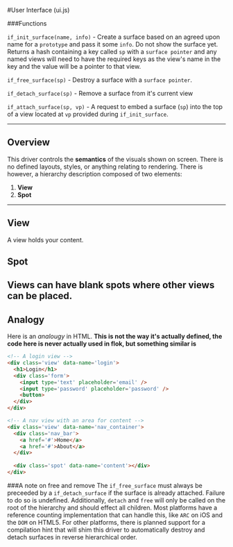 #User Interface (ui.js)

###Functions

`if_init_surface(name, info)` - Create a surface based on an agreed upon name for a `prototype` and pass it some `info`. Do not show the surface yet.  Returns a hash containing  a key called `sp` with a `surface pointer` and any named views will need to have the required keys as the view's name in the key and the value will be a pointer to that view.

`if_free_surface(sp)` - Destroy a surface with a `surface pointer`.

`if_detach_surface(sp)` - Remove a surface from it's current view

`if_attach_surface(sp, vp)` - A request to embed a surface (`sp`) into the top of a view located at `vp` provided during `if_init_surface`.

------

## Overview 

This driver controls the **semantics** of the visuals shown on screen.  There is no defined layouts, styles, or anything relating to rendering. There is however, a hierarchy description composed of two elements:

 1. **View**
 2. **Spot**

---------------------------------------------------------------------------

## View
A view holds your content.

## Spot
Views can have blank **spot**s where other views can be placed.
---------------------------------------------------------------------------

## Analogy
Here is an *analougy* in HTML. **This is not the way it's actually defined, the code here is never actually used in flok, but something similar is**
```html
<!-- A login view -->
<div class='view' data-name='login'>
  <h1>Login</h1>
  <div class='form'>
    <input type='text' placeholder='email' />
    <input type='password' placeholder='password' />
    <button>
  </div>
</div>
```

```html
<!-- A nav view with an area for content -->
<div class='view' data-name='nav_container'>
  <div class='nav_bar'>
    <a href='#'>Home</a>
    <a href='#'>About</a>
  </div>
  
  <div class='spot' data-name='content'></div>
</div>
```


###A note on free and remove
The `if_free_surface` must always be preceeded by a `if_detach_surface` if the surface is already attached. Failure to do so is undefined.
Additionally, `detach` and `free` will only be called on the root of the hierarchy and should effect all children. Most platforms have a reference
counting implementation that can handle this, like `ARC` on iOS and the `DOM` on HTML5. For other platforms, there is planned support for a compilation
hint that will shim this driver to automatically destroy and detach surfaces in reverse hierarchical order.
